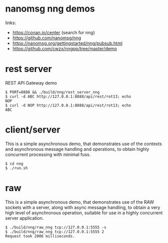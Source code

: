 # nanomsg nng demos
links:
- https://conan.io/center (search for nng)
- https://github.com/nanomsg/nng
- https://nanomsg.org/gettingstarted/nng/pubsub.html
- https://github.com/cwzx/nngpp/tree/master/demo

# rest server
REST API Gateway demo
```
$ PORT=8888 && ./build/nng/rest_server_nng
$ curl -d ABC http://127.0.0.1:8888/api/rest/rot13; echo
NOP
$ curl -d NOP http://127.0.0.1:8888/api/rest/rot13; echo
ABC
```

# client/server
This is a simple asynchronous demo, that demonstrates use of the contexts and asynchronous message handling and operations, to obtain highly concurrent processing with minimal fuss.
```
$ cd nng
$ ./run.sh
```

# raw
This is a simple asynchronous demo, that demonstrates use of the RAW sockets with a server, along with async message handling, to obtain a very high level of asynchronous operation, suitable for use in a highly concurrent server application.
```
$ ./build/nng/raw_nng tcp://127.0.0.1:5555 -s
$ ./build/nng/raw_nng tcp://127.0.0.1:5555 2
Request took 2006 milliseconds.
```
